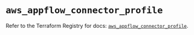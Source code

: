 # `aws_appflow_connector_profile`

Refer to the Terraform Registry for docs: [`aws_appflow_connector_profile`](https://registry.terraform.io/providers/hashicorp/aws/6.8.0/docs/resources/appflow_connector_profile).
